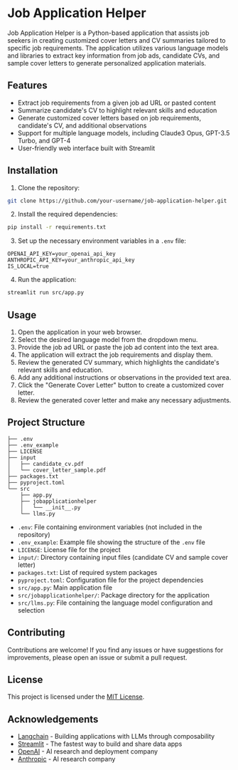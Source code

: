 # Job Application Helper

Job Application Helper is a Python-based application that assists job seekers in creating customized cover letters and CV summaries tailored to specific job requirements. The application utilizes various language models and libraries to extract key information from job ads, candidate CVs, and sample cover letters to generate personalized application materials.

## Features

- Extract job requirements from a given job ad URL or pasted content
- Summarize candidate's CV to highlight relevant skills and education
- Generate customized cover letters based on job requirements, candidate's CV, and additional observations
- Support for multiple language models, including Claude3 Opus, GPT-3.5 Turbo, and GPT-4
- User-friendly web interface built with Streamlit

## Installation

1. Clone the repository:

```bash
git clone https://github.com/your-username/job-application-helper.git
```

2. Install the required dependencies:

```bash
pip install -r requirements.txt
```

3. Set up the necessary environment variables in a `.env` file:

```
OPENAI_API_KEY=your_openai_api_key
ANTHROPIC_API_KEY=your_anthropic_api_key
IS_LOCAL=true
```

4. Run the application:

```bash
streamlit run src/app.py
```

## Usage

1. Open the application in your web browser.
2. Select the desired language model from the dropdown menu.
3. Provide the job ad URL or paste the job ad content into the text area.
4. The application will extract the job requirements and display them.
5. Review the generated CV summary, which highlights the candidate's relevant skills and education.
6. Add any additional instructions or observations in the provided text area.
7. Click the "Generate Cover Letter" button to create a customized cover letter.
8. Review the generated cover letter and make any necessary adjustments.

## Project Structure

```
├── .env
├── .env_example
├── LICENSE
├── input
│   ├── candidate_cv.pdf
│   └── cover_letter_sample.pdf
├── packages.txt
├── pyproject.toml
└── src
    ├── app.py
    ├── jobapplicationhelper
    │   └── __init__.py
    └── llms.py
```

- `.env`: File containing environment variables (not included in the repository)
- `.env_example`: Example file showing the structure of the `.env` file
- `LICENSE`: License file for the project
- `input/`: Directory containing input files (candidate CV and sample cover letter)
- `packages.txt`: List of required system packages
- `pyproject.toml`: Configuration file for the project dependencies
- `src/app.py`: Main application file
- `src/jobapplicationhelper/`: Package directory for the application
- `src/llms.py`: File containing the language model configuration and selection

## Contributing

Contributions are welcome! If you find any issues or have suggestions for improvements, please open an issue or submit a pull request.

## License

This project is licensed under the [MIT License](LICENSE).

## Acknowledgements

- [Langchain](https://github.com/hwchase17/langchain) - Building applications with LLMs through composability
- [Streamlit](https://streamlit.io/) - The fastest way to build and share data apps
- [OpenAI](https://openai.com/) - AI research and deployment company
- [Anthropic](https://www.anthropic.com/) - AI research company
